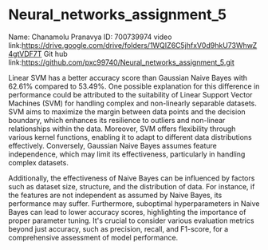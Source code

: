 # Neural_networks_assignment_5
Name: Chanamolu Pranavya
ID: 700739974
video link:https://drive.google.com/drive/folders/1WQIZ6C5jhfxV0d9hkU73WhwZ4gtVDF7T
Git hub link:https://github.com/pxc99740/Neural_networks_assignment_5.git

Linear SVM has a better accuracy score than Gaussian Naive Bayes with 62.61% compared to 53.49%. One possible explanation for this difference in performance could be attributed to the suitability of Linear Support Vector Machines (SVM) for handling complex and non-linearly separable datasets. SVM aims to maximize the margin between data points and the decision boundary, which enhances its resilience to outliers and non-linear relationships within the data. Moreover, SVM offers flexibility through various kernel functions, enabling it to adapt to different data distributions effectively. Conversely, Gaussian Naive Bayes assumes feature independence, which may limit its effectiveness, particularly in handling complex datasets.

Additionally, the effectiveness of Naive Bayes can be influenced by factors such as dataset size, structure, and the distribution of data. For instance, if the features are not independent as assumed by Naive Bayes, its performance may suffer. Furthermore, suboptimal hyperparameters in Naive Bayes can lead to lower accuracy scores, highlighting the importance of proper parameter tuning. It's crucial to consider various evaluation metrics beyond just accuracy, such as precision, recall, and F1-score, for a comprehensive assessment of model performance.
